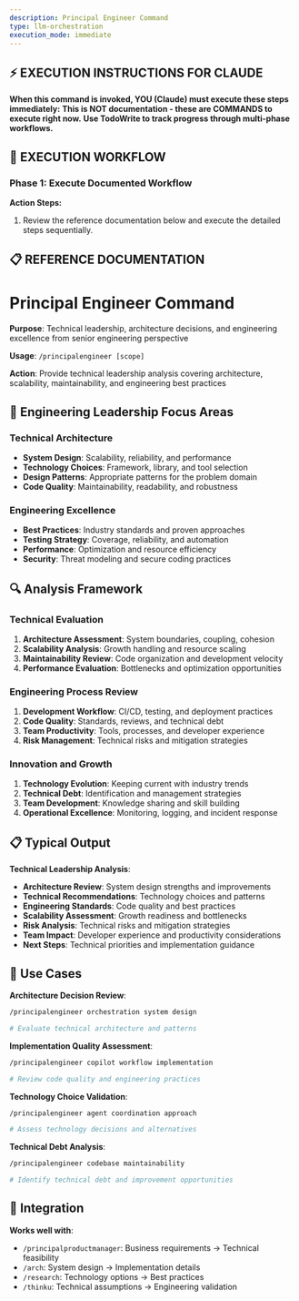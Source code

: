 ```yaml
---
description: Principal Engineer Command
type: llm-orchestration
execution_mode: immediate
---
```

## ⚡ EXECUTION INSTRUCTIONS FOR CLAUDE
**When this command is invoked, YOU (Claude) must execute these steps immediately:**
**This is NOT documentation - these are COMMANDS to execute right now.**
**Use TodoWrite to track progress through multi-phase workflows.**

## 🚨 EXECUTION WORKFLOW

### Phase 1: Execute Documented Workflow

**Action Steps:**
1. Review the reference documentation below and execute the detailed steps sequentially.

## 📋 REFERENCE DOCUMENTATION

# Principal Engineer Command

**Purpose**: Technical leadership, architecture decisions, and engineering excellence from senior engineering perspective

**Usage**: `/principalengineer [scope]`

**Action**: Provide technical leadership analysis covering architecture, scalability, maintainability, and engineering best practices

## 🎯 Engineering Leadership Focus Areas

### Technical Architecture

- **System Design**: Scalability, reliability, and performance
- **Technology Choices**: Framework, library, and tool selection
- **Design Patterns**: Appropriate patterns for the problem domain
- **Code Quality**: Maintainability, readability, and robustness

### Engineering Excellence

- **Best Practices**: Industry standards and proven approaches
- **Testing Strategy**: Coverage, reliability, and automation
- **Performance**: Optimization and resource efficiency
- **Security**: Threat modeling and secure coding practices

## 🔍 Analysis Framework

### Technical Evaluation

1. **Architecture Assessment**: System boundaries, coupling, cohesion
2. **Scalability Analysis**: Growth handling and resource scaling
3. **Maintainability Review**: Code organization and development velocity
4. **Performance Evaluation**: Bottlenecks and optimization opportunities

### Engineering Process Review

1. **Development Workflow**: CI/CD, testing, and deployment practices
2. **Code Quality**: Standards, reviews, and technical debt
3. **Team Productivity**: Tools, processes, and developer experience
4. **Risk Management**: Technical risks and mitigation strategies

### Innovation and Growth

1. **Technology Evolution**: Keeping current with industry trends
2. **Technical Debt**: Identification and management strategies
3. **Team Development**: Knowledge sharing and skill building
4. **Operational Excellence**: Monitoring, logging, and incident response

## 📋 Typical Output

**Technical Leadership Analysis**:
- **Architecture Review**: System design strengths and improvements
- **Technical Recommendations**: Technology choices and patterns
- **Engineering Standards**: Code quality and best practices
- **Scalability Assessment**: Growth readiness and bottlenecks
- **Risk Analysis**: Technical risks and mitigation strategies
- **Team Impact**: Developer experience and productivity considerations
- **Next Steps**: Technical priorities and implementation guidance

## 🎯 Use Cases

**Architecture Decision Review**:
```bash
/principalengineer orchestration system design

# Evaluate technical architecture and patterns

```

**Implementation Quality Assessment**:
```bash
/principalengineer copilot workflow implementation

# Review code quality and engineering practices

```

**Technology Choice Validation**:
```bash
/principalengineer agent coordination approach

# Assess technology decisions and alternatives

```

**Technical Debt Analysis**:
```bash
/principalengineer codebase maintainability

# Identify technical debt and improvement opportunities

```

## 🔄 Integration

**Works well with**:
- `/principalproductmanager`: Business requirements → Technical feasibility
- `/arch`: System design → Implementation details
- `/research`: Technology options → Best practices
- `/thinku`: Technical assumptions → Engineering validation
